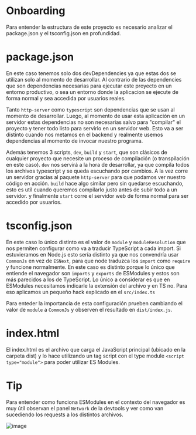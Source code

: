 # Onboarding

Para entender la estructura de este proyecto es necesario analizar el package.json y el tsconfig.json en profundidad.

# package.json

En este caso tenemos solo dos devDependencies ya que estas dos se utilizan solo al momento de desarrollar. Al contrario de las dependencies que son dependencias necesarias para ejecutar este proyecto en un entorno productivo, o sea un entorno donde la aplicacion se ejecute de forma normal y sea accedida por usuarios reales.

Tanto `http-server` como `typescript` son dependencias que se usan al momento de desarrollar. Luego, al momento de usar esta aplicación en un servidor estas dependencias no son necesarias salvo para "compilar" el proyecto y tener todo listo para servirlo en un servidor web. Esto va a ser distinto cuando nos metamos en el backend y realmente usemos dependencias al momento de invocar nuestro programa.

Además tenemos 3 scripts, `dev`, `build` y `start`, que son clásicos de cualquier proyecto que necesite un proceso de compilación (o transpilación en este caso). `dev` nos servirá a la hora de desarrollar, ya que compila todos los archivos typescript y se queda escuchando por cambios. A la vez corre un servidor gracias al paquete `http-server` para que podamos ver nuestro código en acción. `build` hace algo similar pero sin quedarse escuchando, esto es util cuando queremos compilarlo justo antes de subir todo a un servidor. y finalmente `start` corre el servidor web de forma normal para ser accedido por usuarios.

# tsconfig.json

En este caso lo único distinto es el valor de `module` y `moduleResolution` que nos permiten configurar como va a traducir TypeScript a cada import. Si estuvieramos en Node.js esto sería distinto ya que nos convendría usar `CommonJs` en vez de `ESNext`, para que node traduzca los `import` como `require` y funcione normalmente. En este caso es distinto porque lo único que entiende el navegador son `imports` y `exports` de ESModules y estos son más parecidos a los de TypeScript. Lo único a considerar es que en ESModules necesitamos indicarle la extensión del archivo y en TS no. Para eso aplicamos un pequeño hack explicado en el `src/index.ts`

Para enteder la importancia de esta configuración prueben cambiando el valor de `module` a `CommonJs` y observen el resultado en `dist/index.js`.

# index.html
El index.html es el archivo que carga el JavaScript principal (ubicado en la carpeta dist) y lo hace utilizando un tag script con el type module `<script type="module">` para poder utilizar ES Modules.

# Tip

Para entender como funciona ESModules en el contexto del navegador es muy útil observan el panel `Network` de la devtools y ver como van sucediendo los requests a los distintos archivos.

![image](https://github.com/apx-school/sd-l2-ts-esm-list/assets/1208547/47d8d238-8412-4427-8406-80e912daca5f)
